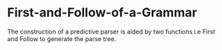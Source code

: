 # First-and-Follow-of-a-Grammar
The construction of a predictive parser is aided by two functions i.e First and Follow to generate the parse tree.

